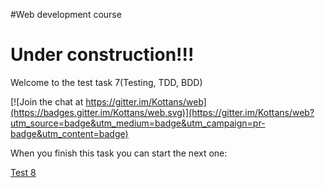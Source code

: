 #Web development course

# Under construction!!!

Welcome to the test task 7(Testing, TDD, BDD)


[![Join the chat at https://gitter.im/Kottans/web](https://badges.gitter.im/Kottans/web.svg)](https://gitter.im/Kottans/web?utm_source=badge&utm_medium=badge&utm_campaign=pr-badge&utm_content=badge)




When you finish this task you can start the next one:

[Test 8](https://github.com/Kottans/web/blob/master/README08.md)
